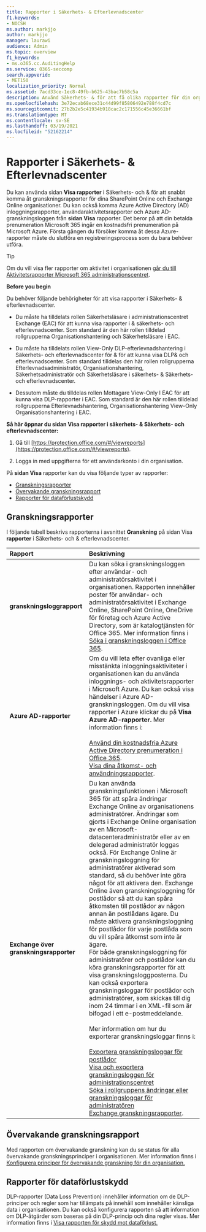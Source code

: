 ```yaml
---
title: Rapporter i Säkerhets- & Efterlevnadscenter
f1.keywords:
- NOCSH
ms.author: markjjo
author: markjjo
manager: laurawi
audience: Admin
ms.topic: overview
f1_keywords:
- ms.o365.cc.AuditingHelp
ms.service: O365-seccomp
search.appverid:
- MET150
localization_priority: Normal
ms.assetid: 7acd33ce-1ec8-49fb-b625-43bac7b58c5a
description: Använd Säkerhets- & för att få olika rapporter för din organisation SharePoint Online Exchange Online, plus Azure Active Directory rapporter.
ms.openlocfilehash: 3e72ecab68ece31c44d99f85806492e788f4cd7c
ms.sourcegitcommit: 27b2b2e5c41934b918cac2c171556c45e36661bf
ms.translationtype: MT
ms.contentlocale: sv-SE
ms.lasthandoff: 03/19/2021
ms.locfileid: "52162214"
---
```

# <a name="reports-in-the-security--compliance-center"></a>Rapporter i Säkerhets- & Efterlevnadscenter

Du kan använda sidan **Visa rapporter** i Säkerhets- och & för att snabbt komma åt granskningsrapporter för dina SharePoint Online och Exchange Online organisationer. Du kan också komma Azure Active Directory (AD) inloggningsrapporter, användaraktivitetsrapporter och Azure AD-granskningsloggen från **sidan Visa** rapporter. Det beror på att din betalda prenumeration Microsoft 365 ingår en kostnadsfri prenumeration på Microsoft Azure. Första gången du försöker komma åt dessa Azure-rapporter måste du slutföra en registreringsprocess som du bara behöver utföra. 
  
> [!TIP]
> Om du vill visa fler rapporter om aktivitet i organisationen [går du till Aktivitetsrapporter Microsoft 365 administrationscentret](../admin/activity-reports/activity-reports.md). 
  
 **Before you begin**
  
Du behöver följande behörigheter för att visa rapporter i Säkerhets- & efterlevnadscenter.
  
- Du måste ha tilldelats rollen Säkerhetsläsare i administrationscentret Exchange (EAC) för att kunna visa rapporter i & säkerhets- och efterlevnadscenter. Som standard är den här rollen tilldelad rollgrupperna Organisationshantering och Säkerhetsläsare i EAC.
    
- Du måste ha tilldelats rollen View-Only DLP-efterlevnadshantering i Säkerhets- och efterlevnadscenter för & för att kunna visa DLP& och efterlevnadscenter. Som standard tilldelas den här rollen rollgrupperna Efterlevnadsadministratör, Organisationshantering, Säkerhetsadministratör och Säkerhetsläsare i säkerhets- & Säkerhets- och efterlevnadscenter.

- Dessutom måste du tilldelas rollen Mottagare View-Only I EAC för att kunna visa DLP-rapporter i EAC. Som standard är den här rollen tilldelad rollgrupperna Efterlevnadshantering, Organisationshantering View-Only Organisationshantering i EAC.
  
 **Så här öppnar du sidan Visa rapporter i säkerhets- & Säkerhets- och efterlevnadscenter:**
  
1. Gå till [https://protection.office.com/#/viewreports](https://protection.office.com/#/viewreports).
    
2. Logga in med uppgifterna för ett användarkonto i din organisation.
    
På **sidan Visa** rapporter kan du visa följande typer av rapporter: 
  
- [Granskningsrapporter](#auditing-reports)
- [Övervakande granskningsrapport](#supervisory-review-report)
- [Rapporter för dataförlustskydd](#data-loss-prevention-reports)
    
## <a name="auditing-reports"></a>Granskningsrapporter

I följande tabell beskrivs rapporterna i avsnittet **Granskning** på sidan Visa **rapporter** i Säkerhets- och & efterlevnadscenter. 
  
|**Rapport**|**Beskrivning**|
|:-----|:-----|
|**granskningsloggrapport** <br/> |Du kan söka i granskningsloggen efter användar- och administratörsaktivitet i organisationen. Rapporten innehåller poster för användar- och administratörsaktivitet i Exchange Online, SharePoint Online, OneDrive för företag och Azure Active Directory, som är katalogtjänsten för Office 365. Mer information finns i [Söka i granskningsloggen i Office 365](search-the-audit-log-in-security-and-compliance.md).  <br/> |
|**Azure AD-rapporter** <br/> |Om du vill leta efter ovanliga eller misstänkta inloggningsaktiviteter i organisationen kan du använda inloggnings- och aktivitetsrapporter i Microsoft Azure. Du kan också visa händelser i Azure AD-granskningsloggen. Om du vill visa rapporter i Azure klickar du på **Visa Azure AD-rapporter.** Mer information finns i: <br/><br/>[Använd din kostnadsfria Azure Active Directory prenumeration i Office 365](use-your-free-azure-ad-subscription-in-office-365.md). <br/> [Visa dina åtkomst- och användningsrapporter](/azure/active-directory/reports-monitoring/overview-reports).  <br/> |
|**Exchange över granskningsrapporter** <br/> | Du kan använda granskningsfunktionen i Microsoft 365 för att spåra ändringar Exchange Online av organisationens administratörer. Ändringar som gjorts i Exchange Online organisation av en Microsoft-datacenteradministratör eller av en delegerad administratör loggas också. För Exchange Online är granskningsloggning för administratörer aktiverad som standard, så du behöver inte göra något för att aktivera den. Exchange Online även granskningsloggning för postlådor så att du kan spåra åtkomsten till postlådor av någon annan än postlådans ägare. Du måste aktivera granskningsloggning för postlådor för varje postlåda som du vill spåra åtkomst som inte är ägare.  <br/>  För både granskningsloggning för administratörer och postlådor kan du köra granskningsrapporter för att visa granskningsloggposterna. Du kan också exportera granskningsloggar för postlådor och administratörer, som skickas till dig inom 24 timmar i en XML-fil som är bifogad i ett e-postmeddelande. <br/><br/>Mer information om hur du exporterar granskningsloggar finns i:  <br/><br/> [Exportera granskningsloggar för postlådor](/exchange/security-and-compliance/exchange-auditing-reports/export-mailbox-audit-logs) <br/> [Visa och exportera granskningsloggen för administrationscentret](/exchange/security-and-compliance/exchange-auditing-reports/view-external-admin-audit-log) <br/> [Söka i rollgruppens ändringar eller granskningsloggar för administratören](/exchange/security-and-compliance/exchange-auditing-reports/search-role-group-changes) <br/>   [Exchange granskningsrapporter](/exchange/security-and-compliance/exchange-auditing-reports/exchange-auditing-reports).  <br/> |
   
## <a name="supervisory-review-report"></a>Övervakande granskningsrapport

Med rapporten om övervakande granskning kan du se status för alla övervakande granskningsprinciper i organisationen. Mer information finns i [Konfigurera principer för övervakande granskning för din organisation.](./communication-compliance-configure.md)
  
## <a name="data-loss-prevention-reports"></a>Rapporter för dataförlustskydd

DLP-rapporter (Data Loss Prevention) innehåller information om de DLP-principer och regler som har tillämpats på innehåll som innehåller känsliga data i organisationen. Du kan också konfigurera rapporten så att information om DLP-åtgärder som baseras på din DLP-princip och dina regler visas. Mer information finns i [Visa rapporten för skydd mot dataförlust.](view-the-dlp-reports.md)